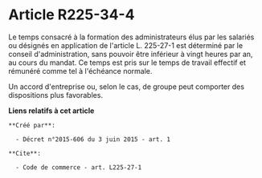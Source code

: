 # Article R225-34-4

Le temps consacré à la formation des administrateurs élus par les salariés ou désignés en application de l'article L.
225-27-1 est déterminé par le conseil d'administration, sans pouvoir être inférieur à vingt heures par an, au cours du
mandat. Ce temps est pris sur le temps de travail effectif et rémunéré comme tel à l'échéance normale. 

Un accord d'entreprise ou, selon le cas, de groupe peut comporter des dispositions plus favorables.

**Liens relatifs à cet article**

	**Créé par**:

	  - Décret n°2015-606 du 3 juin 2015 - art. 1

	**Cite**:

	  - Code de commerce - art. L225-27-1
